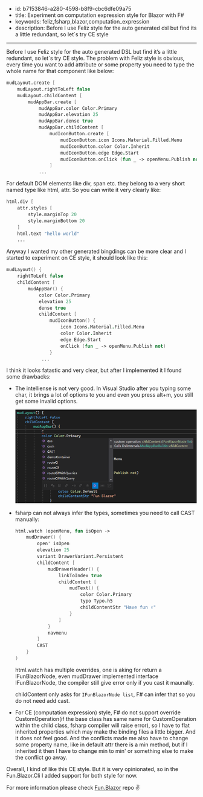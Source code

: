 - id: b7153846-a280-4598-b8f9-cbc6dfe09a75
- title: Experiment on computation expression style for Blazor with F#
- keywords: feliz,fsharp,blazor,computation_expression
- description: Before I use Feliz style for the auto generated dsl but find its a little redundant, so let`s try CE style
---

Before I use Feliz style for the auto generated DSL but find it’s a little redundant, so let`s try CE style. The problem with Feliz style is obvious, every time you want to add attribute or some property you need to type the whole name for that component like below:


```fsharp
mudLayout.create [
    mudLayout.rightToLeft false
    mudLayout.childContent [
        mudAppBar.create [
            mudAppBar.color Color.Primary
            mudAppBar.elevation 25
            mudAppBar.dense true
            mudAppBar.childContent [
                mudIconButton.create [
                    mudIconButton.icon Icons.Material.Filled.Menu
                    mudIconButton.color Color.Inherit
                    mudIconButton.edge Edge.Start
                    mudIconButton.onClick (fun _ -> openMenu.Publish not)
                ]
            ...
```

For default DOM elements like div, span etc. they belong to a very short named type like html, attr. So you can write it very clearly like:


```fsharp
html.div [
    attr.styles [
        style.marginTop 20
        style.marginBottom 20
    ]
    html.text "hello world"
    ...
``` 

Anyway I wanted my other generated bingdings can be more clear and I started to experiment on CE style, it should look like this:

 
```fsharp
mudLayout() {
    rightToLeft false
    childContent [
        mudAppBar() {
            color Color.Primary
            elevation 25
            dense true
            childContent [
                mudIconButton() {
                    icon Icons.Material.Filled.Menu
                    color Color.Inherit
                    edge Edge.Start
                    onClick (fun _ -> openMenu.Publish not)
                }
             ...
```

I think it looks fatastic and very clear, but after I implemented it I found some drawbacks:

* The intelliense is not very good. In Visual Studio after you typing some char, it brings a lot of options to you and even you press alt+m, you still get some invalid options.

    ![ce intellicense](./ce-intellicense.jpg)

* fsharp can not always infer the types, sometimes you need to call CAST manually:

    ```fsharp
    html.watch (openMenu, fun isOpen ->
        mudDrawer() {
            open' isOpen
            elevation 25
            variant DrawerVariant.Persistent
            childContent [
                mudDrawerHeader() {
                    linkToIndex true
                    childContent [
                        mudText() {
                            color Color.Primary
                            typo Typo.h5
                            childContentStr "Have fun ✌"
                        }
                    ]
                }
                navmenu
            ]
            CAST
        }
    )
    ```

    html.watch has multiple overrides, one is aking for return a IFunBlazorNode, even mudDrawer implemented interface IFunBlazorNode, the compiler still give error only if you cast it maunally.

    childContent only asks for `IFunBlazorNode list`, F# can infer that so you do not need add cast.

* For CE (computation expression) style, F# do not support override CustomOperation(if the base class has same name for CustomOperation within the child class, fsharp compiler will raise error), so I have to flat inherited properties which may make the binding files a little bigger. And it does not feel good. And the conflicts made me also have to change some property name, like in default attr there is a min method, but if I inherited it then I have to change min to min' or something else to make the conflict go away.


Overall, I kind of like this CE style. But it is very opinionated, so in the Fun.Blazor.Cli I added support for both style for now.


For more information please check [Fun.Blazor](https://github.com/slaveOftime/Fun.Blazor) repo ✌